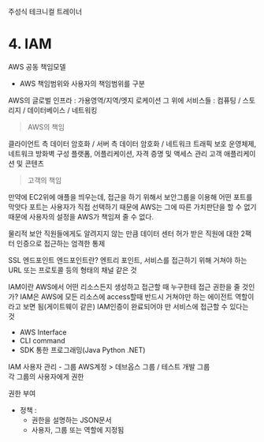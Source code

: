 주성식 테크니컬 트레이너

# 4. IAM

AWS 공동 책임모델
- AWS 책임범위와 사용자의 책임범위를 구분

AWS의 글로벌 인프라 : 가용영역/지역/엣지 로케이션
그 위에 서비스들 : 컴퓨팅 / 스토리지 / 데이터베이스 / 네트워킹

> AWS의 책임

클라이언트 측 데이터 암호화 / 서버 측 데이터 암호화 / 네트워크 트래픽 보호
운영체제, 네트워크 방화벽 구성
플랫폼, 어플리케이션, 자격 증명 및 액세스 관리
고객 애플리케이션 및 콘텐츠

> 고객의 책임

만약에 EC2위에 애플을 띄우는데, 접근을 하기 위해서 보안그룹을 이용해 어떤 포트를 막앗다
포트는 사용자가 직접 선택하기 때문에 AWS는 그에 따른 가치판단을 할 수 없기 때문에 사용자의 설정을 AWS가 책임져 줄 수 없다.


물리적 보안
직원들에게도 알려지지 않는 만큼 데이터 센터
허가 받은 직원에 대한 2팩터 인증으로 접근하는 엄격한 통제


SSL 엔드포인트
엔드포인트란?
엔트리 포인트, 서비스를 접근하기 위해 거쳐야 하는 URL 또는 프로토콜 등의 형태의 채널 같은 것


IAM이란
AWS에서 어떤 리소스든지 생성하고 접근할 때 누구한테 접근 권한을 줄 것인가?
IAM은 AWS에 모든 리소스에 access할때 반드시 거쳐야만 하는 에이전트 역할이라고 보면 됨(게이트웨이 같은)
IAM인증이 완료되어야 만 서비스에 접근할 수 있다는 것

- AWS Interface
- CLI command
- SDK 통한 프로그래밍(Java Python .NET)


IAM 사용자 관리 - 그룹
AWS계정 > 데브옵스 그룹 / 테스트 개발 그룹  
각 그룹의 사용자에게 권한

권한 부여
- 정책 : 
    - 권한을 설명하는 JSON문서
    - 사용자, 그룹 또는 역할에 지정됨
    
    
